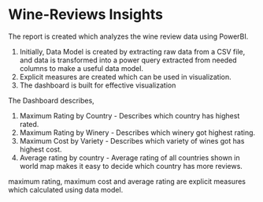 # Wine-Reviews Insights
The report is created which analyzes the wine review data using PowerBI.

1. Initially, Data Model is created by extracting raw data from a CSV file, and data is transformed into a power query extracted from needed columns to make a useful data model.
2. Explicit measures are created which can be used in visualization.
3. The dashboard is built for effective visualization

The Dashboard describes,
1. Maximum Rating by Country - Describes which country has highest rated.
2. Maximum Rating by Winery - Describes which winery got highest rating.
3. Maximum Cost by Variety - Describes which variety of wines got has highest cost.
4. Average rating by country - Average rating of all countries shown in world map makes it easy to decide which country has more reviews.

maximum rating, maximum cost and average rating are explicit measures which calculated using data model.
